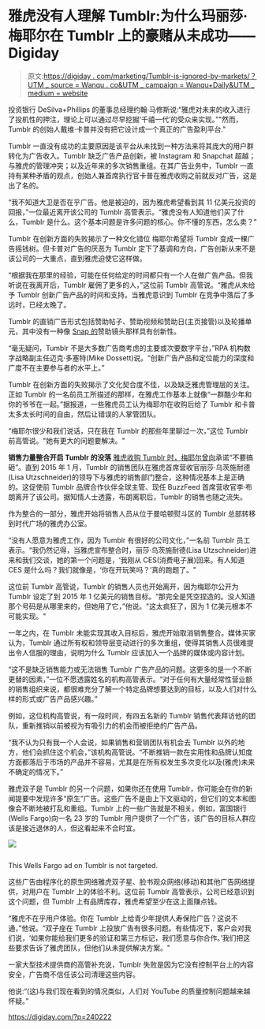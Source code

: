 # 雅虎没有人理解 Tumblr:为什么玛丽莎·梅耶尔在 Tumblr 上的豪赌从未成功——Digiday

> 原文:[https://digiday . com/marketing/Tumblr-is-ignored-by-markets/？UTM _ source = Wanqu . co&UTM _ campaign = Wanqu+Daily&UTM _ medium = website](https://digiday.com/marketing/tumblr-is-neglected-by-marketers/?utm_source=wanqu.co&utm_campaign=Wanqu+Daily&utm_medium=website)

投资银行 DeSilva+Phillips 的董事总经理约翰·马修斯说:“雅虎对未来的收入进行了投机性的押注，理论上可以通过尽早挖掘‘千禧一代’的受众来实现。”"然而，Tumblr 的创始人戴维·卡普并没有把它设计成一个真正的广告盈利平台."

Tumblr 一直没有成功的主要原因是该平台从未找到一种方法来将其庞大的用户群转化为广告收入。Tumblr 缺乏广告产品创新，被 Instagram 和 Snapchat 超越；与雅虎的管理冲突；以及近年来的多次销售重组。在其广告业务中，Tumblr 一直持有某种矛盾的观点，创始人兼首席执行官卡普在雅虎收购之前就反对广告，这是出了名的。

“我不知道大卫是否在乎广告。他是被迫的，因为雅虎希望看到其 11 亿美元投资的回报，”一位最近离开该公司的 Tumblr 高管表示。“雅虎没有人知道他们买了什么，Tumblr 是什么。这个基本问题是许多问题的核心。你不懂的东西，怎么卖？”

Tumblr 在创新方面的失败揭示了一种文化错位
梅耶尔希望将 Tumblr 变成一棵广告摇钱树。但卡普对广告的厌恶为 Tumblr 定下了基调和方向，广告创新从来不是该公司的一大重点，直到雅虎迫使它这样做。

“根据我在那里的经验，可能在任何给定的时间都只有一个人在做广告产品。但我听说在我离开后，Tumblr 雇佣了更多的人，”这位前 Tumblr 高管说。“雅虎从未给予 Tumblr 创新广告产品的时间和支持。当雅虎意识到 Tumblr 在竞争中落后了多远时，已经太晚了。

Tumblr 的直销广告形式包括赞助帖子、赞助视频和赞助日(主页接管)以及轮播单元，其中没有一种像 [Snap 的](https://digiday.com/media/inside-facebook-and-snaps-move-into-show-business/)赞助镜头那样具有创新性。

“毫无疑问，Tumblr 不是大多数广告商考虑的主要或次要数字平台，”RPA 机构数字战略副主任迈克·多塞特(Mike Dossett)说。“创新广告产品和定位能力的深度和广度不在主要参与者的水平上。”

Tumblr 在创新方面的失败揭示了文化契合度不佳，以及缺乏雅虎管理层的关注。正如 Tumblr 的一名前员工所描述的那样，在雅虎工作基本上就像“一群酷少年和你的爷爷在一起。”据报道，一些雅虎员工认为梅耶尔在收购后给了 Tumblr 和卡普太多太长时间的自由，然后让错误的人掌管团队。

“梅耶尔很少和我们说话，只在我在 Tumblr 的那些年里聊过一次，”这位 Tumblr 前高管说。"她有更大的问题要解决。"

**销售力量整合开启 Tumblr 的没落**
[雅虎收购 Tumblr 时，梅耶尔曾向](https://marissamayr.tumblr.com/post/50902274591/im-delighted-to-announce-that-weve-reached-an)承诺“不要搞砸”。直到 2015 年 1 月，Tumblr 的销售团队在雅虎首席营收官丽莎·乌茨施耐德(Lisa Utzschneider)的领导下与雅虎的销售部门整合，这种情况基本上是正确的。这促使前 Tumblr 品牌合作伙伴全球主管、现任 BuzzFeed 首席营收官李·布朗离开了该公司。据知情人士透露，布朗离职后，Tumblr 的销售也随之流失。

作为整合的一部分，雅虎开始将销售人员从位于曼哈顿熨斗区的 Tumblr 总部转移到时代广场的雅虎办公室。

“没有人愿意为雅虎工作，因为 Tumblr 有很好的公司文化，”一名前 Tumblr 员工表示。“我仍然记得，当雅虎宣布整合时，丽莎·乌茨施耐德(Lisa Utzschneider)进来和我们交谈，她的第一个问题是，‘我刚从 CES(消费电子展)回来。有人知道 CES 是什么吗？我们就像是，‘你在开玩笑吗？’真的跑题了。"

这位前 Tumblr 高管说，Tumblr 的销售人员也开始离开，因为梅耶尔公开为 Tumblr 设定了到 2015 年 1 亿美元的销售目标。“那完全是凭空捏造的。没人知道那个号码是从哪里来的，但她用了它，”他说。"这太疯狂了，因为 1 亿美元根本不可能实现。"

一年之内，在 Tumblr 未能实现其收入目标后，雅虎开始取消销售整合。媒体买家认为，Tumblr 通过所有权和领导层变动进行的多次重组，使得其销售人员很难提出令人信服的理由，说明为什么 Tumblr 应该加入一个品牌的媒体或内容计划。

“这不是缺乏销售能力或无法销售 Tumblr 广告产品的问题。这更多的是一个不断更替的因素，”一位不愿透露姓名的机构高管表示。“对于任何有大量经常性营业额的销售组织来说，都很难充分了解一个特定品牌想要达到的目标，以及人们对什么样的形式或广告产品感兴趣。”

例如，这位机构高管说，有一段时间，有四五名新的 Tumblr 销售代表拜访他的团队，重新推销以前被视为有吸引力的机会而被拒绝的广告产品。

“我不认为只有我一个人会说，如果销售和营销团队有机会去 Tumblr 以外的地方，他们会抓住这个机会，”该机构高管说。“不断推销一款在实用性和品牌认知度方面都落后于市场的产品并不容易，尤其是在所有权发生多次变化以及(雅虎)未来不确定的情况下。”

雅虎双子是 Tumblr
的另一个问题，如果你还在使用 Tumblr，你可能会在你的新闻提要中发现许多“原生”广告。这些广告不是由上下文驱动的，但它们的文本和图像会不断地被打乱和重组。Tumblr 上的一些广告就是不相关。例如，富国银行(Wells Fargo)向一名 23 岁的 Tumblr 用户提供了一个广告，该广告的目标人群应该是接近退休的人，但这看起来不合时宜。

![](../Images/1415b90d3c0e36431e0218211940993b.png)

<noscript><img data-lazy-fallback="1" decoding="async" class="wp-image-240229" src="../Images/1415b90d3c0e36431e0218211940993b.png" alt="" srcset="https://digiday.com/wp-content/uploads/sites/3/2017/06/Wells-Fargo.jpg 3024w, https://digiday.com/wp-content/uploads/sites/3/2017/06/Wells-Fargo.jpg?resize=225,300 225w, https://digiday.com/wp-content/uploads/sites/3/2017/06/Wells-Fargo.jpg?resize=1152,1536 1152w, https://digiday.com/wp-content/uploads/sites/3/2017/06/Wells-Fargo.jpg?resize=1536,2048 1536w, https://digiday.com/wp-content/uploads/sites/3/2017/06/Wells-Fargo.jpg?resize=760,1013 760w, https://digiday.com/wp-content/uploads/sites/3/2017/06/Wells-Fargo.jpg?resize=470,627 470w" sizes="(max-width: 525px) 100vw, 525px" data-original-src="https://digiday.com/wp-content/uploads/sites/3/2017/06/Wells-Fargo.jpg"/></noscript>

This Wells Fargo ad on Tumblr is not targeted.



这些广告由程序化的原生网络雅虎双子星、脸书观众网络(移动)和其他广告网络提供，对用户在 Tumblr 上的体验不利。这位前 Tumblr 高管表示，公司已经意识到这个问题，但 Tumblr 上有品牌库存，雅虎希望至少在这上面赚点钱。

“雅虎不在乎用户体验。你在 Tumblr 上给青少年提供人寿保险广告？这说不通，”他说。“双子座在 Tumblr 上投放广告有很多问题。有些情况下，客户会对我们说，‘如果你能给我们更多的验证和第三方标记，我们愿意与你合作。’我们把这些要求告诉了雅虎团队，但他们从未提供解决方案。"

一家大型技术提供商的高管补充说，Tumblr 失败是因为它没有控制平台上的内容安全，广告商不信任该公司清理这些内容。

他说:“(这)与我们现在看到的情况类似，人们对 YouTube 的质量控制问题越来越怀疑。”

https://digiday.com/?p=240222